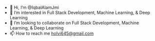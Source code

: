 - 👋 Hi, I’m @IqbalAlamJmi
- 👀 I’m interested in Full Stack Development, Machine Learning, & Deep Learning
- 💞️ I’m looking to collaborate on Full Stack Development, Machine Learning, & Deep Learning
- 📫 How to reach me holvi645@gmail.com

<!---
IqbalAlamJmi/IqbalAlamJmi is a ✨ special ✨ repository because its `README.md` (this file) appears on your GitHub profile.
You can click the Preview link to take a look at your changes.
--->
